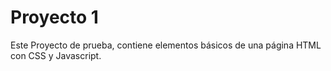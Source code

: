 # Proyecto 1
Este Proyecto de prueba, contiene elementos básicos de una página HTML con CSS y Javascript.
